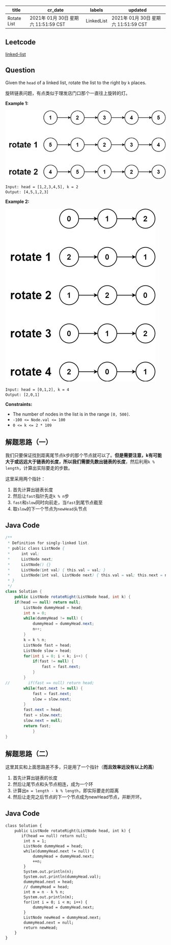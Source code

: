 

| title       | cr_date                              | labels     | updated                              |
| ----------- | ------------------------------------ | ---------- | ------------------------------------ |
| Rotate List | 2021年 01月 30日 星期六 11:51:59 CST | LinkedList | 2021年 01月 30日 星期六 11:51:59 CST |

## Leetcode

[linked-list](https://leetcode.com/explore/learn/card/linked-list/213/conclusion/1295/)

## Question

Given the `head` of a linked list, rotate the list to the right by `k` places.

旋转链表问题，有点类似于理发店门口那个一直往上旋转的灯。

 

**Example 1:**

![](../../images/rotate1.jpg)

```
Input: head = [1,2,3,4,5], k = 2
Output: [4,5,1,2,3]
```

**Example 2:**

![](../../images/roate2.jpg)

```
Input: head = [0,1,2], k = 4
Output: [2,0,1]
```

 

**Constraints:**

- The number of nodes in the list is in the range `[0, 500]`.
- `-100 <= Node.val <= 100`
- `0 <= k <= 2 * 109`

 


## 解题思路（一）

我们只要保证找到距离尾节点k步的那个节点就可以了。**但是需要注意，k有可能大于或远远大于链表的长度，所以我们需要先数出链表的长度**，然后利用`k % length`，计算出实际要走的步数。

这里采用两个指针：

1. 首先计算出链表长度
2. 然后让`fast`指针先走`k % n`步
3. `fast`和`slow`同时向前走，当`fast`到尾节点截至
4. 取`slow`的下一个节点为`newHead`头节点


## Java Code

```java
/**
 * Definition for singly-linked list.
 * public class ListNode {
 *     int val;
 *     ListNode next;
 *     ListNode() {}
 *     ListNode(int val) { this.val = val; }
 *     ListNode(int val, ListNode next) { this.val = val; this.next = next; }
 * }
 */
class Solution {
    public ListNode rotateRight(ListNode head, int k) {
	if(head == null) return null;
        ListNode dummyHead = head;
        int n = 0;
        while(dummyHead != null) {
            dummyHead = dummyHead.next;
            n++;
        }
        k = k % n;
        ListNode fast = head;
        ListNode slow = head;
        for(int i = 0; i < k; i++) {
            if(fast != null) {
                fast = fast.next;
            }
        }
//        if(fast == null) return head;
        while(fast.next != null) {
            fast = fast.next;
            slow = slow.next;
        }
        fast.next = head;
        fast = slow.next;
        slow.next = null;
        return fast;
            }
}
```





## 解题思路（二）

这里其实和上面思路差不多，只是用了一个指针（**而且效率远没有以上的高**）

1. 首先计算出链表的长度
2. 然后让尾节点和头节点相连，成为一个环
3. 计算出`m = length - k % length`，即实际要走的距离
4. 然后让走完之后节点的下一个节点成为newHead节点，并断开环。

## Java Code

```
class Solution {
    public ListNode rotateRight(ListNode head, int k) {
       if(head == null) return null;
        int n = 1;
        ListNode dummyHead = head;
        while(dummyHead.next != null) {
            dummyHead = dummyHead.next;
            ++n;
        }
        System.out.println(n);
        System.out.println(dummyHead.val);
        dummyHead.next = head;
        // dummyHead = head;
        int m = n - k % n;
        System.out.println(m);
        for(int i = 0; i < m; i++) {
            dummyHead = dummyHead.next;
        }
        ListNode newHead = dummyHead.next;
        dummyHead.next = null;
        return newHead;
    }
}
```

